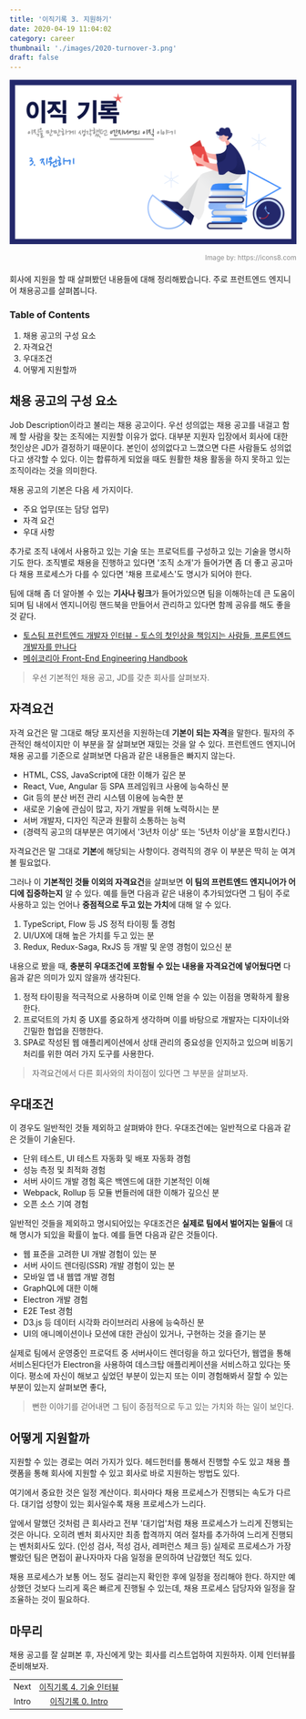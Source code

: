 ```yaml
---
title: '이직기록 3. 지원하기'
date: 2020-04-19 11:04:02
category: career
thumbnail: './images/2020-turnover-3.png'
draft: false
---
```


![2020-turnover-3](./images/2020-turnover-3.png)

<div style="opacity: 0.5" align="right">
    <sup>Image by: <a>https://icons8.com</a></sup>
</div>

회사에 지원을 할 때 살펴봤던 내용들에 대해 정리해봤습니다. 주로 프런트엔드 엔지니어 채용공고를 살펴봅니다.

### Table of Contents

1. 채용 공고의 구성 요소
2. 자격요건
3. 우대조건
4. 어떻게 지원할까

## 채용 공고의 구성 요소

Job Description이라고 불리는 채용 공고이다. 우선 성의없는 채용 공고를 내걸고 함께 할 사람을 찾는 조직에는 지원할 이유가 없다. 대부분 지원자 입장에서 회사에 대한 첫인상은 JD가 결정하기 때문이다. 본인이 성의없다고 느꼈으면 다른 사람들도 성의없다고 생각할 수 있다. 이는 합류하게 되었을 때도 원활한 채용 활동을 하지 못하고 있는 조직이라는 것을 의미한다.

채용 공고의 기본은 다음 세 가지이다.

- 주요 업무(또는 담당 업무)
- 자격 요건
- 우대 사항

추가로 조직 내에서 사용하고 있는 기술 또는 프로덕트를 구성하고 있는 기술을 명시하기도 한다. 조직별로 채용을 진행하고 있다면 '조직 소개'가 들어가면 좀 더 좋고 공고마다 채용 프로세스가 다를 수 있다면 '채용 프로세스'도 명시가 되어야 한다.

팀에 대해 좀 더 알아볼 수 있는 **기사나 링크**가 들어가있으면 팀을 이해하는데 큰 도움이 되며 팀 내에서 엔지니어링 핸드북을 만들어서 관리하고 있다면 함께 공유를 해도 좋을 것 같다.

- [토스팀 프런트엔드 개발자 인터뷰 - 토스의 첫인상을 책임지는 사람들, 프론트엔드 개발자를 만나다](https://blog.toss.im/2019/09/05/tossteam/people/toss-frontendchapter-interview/)
- [메쉬코리아 Front-End Engineering Handbook](https://github.com/meshkorea/front-end-engineering)

> 우선 기본적인 채용 공고, JD를 갖춘 회사를 살펴보자.

## 자격요건

자격 요건은 말 그대로 해당 포지션을 지원하는데 **기본이 되는 자격**을 말한다. 필자의 주관적인 해석이지만 이 부분을 잘 살펴보면 재밌는 것을 알 수 있다. 프런트엔드 엔지니어 채용 공고를 기준으로 살펴보면 다음과 같은 내용들은 빠지지 않는다.

- HTML, CSS, JavaScript에 대한 이해가 깊은 분
- React, Vue, Angular 등 SPA 프레임워크 사용에 능숙하신 분
- Git 등의 분산 버전 관리 시스템 이용에 능숙한 분
- 새로운 기술에 관심이 많고, 자기 개발을 위해 노력하시는 분
- 서버 개발자, 디자인 직군과 원활히 소통하는 능력
- (경력직 공고의 대부분은 여기에서 '3년차 이상' 또는 '5년차 이상'을 포함시킨다.)

자격요건은 말 그대로 **기본**에 해당되는 사항이다. 경력직의 경우 이 부분은 딱히 눈 여겨볼 필요없다.

그러나 이 **기본적인 것들 이외의 자격요건**을 살펴보면 **이 팀의 프런트엔드 엔지니어가 어디에 집중하는지** 알 수 있다. 예를 들면 다음과 같은 내용이 추가되었다면 그 팀이 주로 사용하고 있는 언어나 **중점적으로 두고 있는 가치**에 대해 알 수 있다.

1. TypeScript, Flow 등 JS 정적 타이핑 툴 경험
2. UI/UX에 대해 높은 가치를 두고 있는 분
3. Redux, Redux-Saga, RxJS 등 개발 및 운영 경험이 있으신 분

내용으로 봤을 때, **충분히 우대조건에 포함될 수 있는 내용을 자격요건에 넣어뒀다면** 다음과 같은 의미가 있지 않을까 생각된다.

1. 정적 타이핑을 적극적으로 사용하며 이로 인해 얻을 수 있는 이점을 명확하게 활용한다.
2. 프로덕트의 가치 중 UX를 중요하게 생각하며 이를 바탕으로 개발자는 디자이너와 긴밀한 협업을 진행한다.
3. SPA로 작성된 웹 애플리케이션에서 상태 관리의 중요성을 인지하고 있으며 비동기 처리를 위한 여러 가지 도구를 사용한다.

> 자격요건에서 다른 회사와의 차이점이 있다면 그 부분을 살펴보자.

## 우대조건

이 경우도 일반적인 것들 제외하고 살펴봐야 한다. 우대조건에는 일반적으로 다음과 같은 것들이 기술된다.

- 단위 테스트, UI 테스트 자동화 및 배포 자동화 경험
- 성능 측정 및 최적화 경험
- 서버 사이드 개발 경험 혹은 백엔드에 대한 기본적인 이해
- Webpack, Rollup 등 모듈 번들러에 대한 이해가 깊으신 분
- 오픈 소스 기여 경험

일반적인 것들을 제외하고 명시되어있는 우대조건은 **실제로 팀에서 벌어지는 일들**에 대해 명시가 되있을 확률이 높다. 예를 들면 다음과 같은 것들이다.

- 웹 표준을 고려한 UI 개발 경험이 있는 분
- 서버 사이드 렌더링(SSR) 개발 경험이 있는 분
- 모바일 앱 내 웹앱 개발 경험
- GraphQL에 대한 이해
- Electron 개발 경험
- E2E Test 경험
- D3.js 등 데이터 시각화 라이브러리 사용에 능숙하신 분
- UI의 애니메이션이나 모션에 대한 관심이 있거나, 구현하는 것을 즐기는 분

실제로 팀에서 운영중인 프로덕트 중 서버사이드 렌더링을 하고 있다던가, 웹앱을 통해 서비스된다던가 Electron을 사용하여 데스크탑 애플리케이션을 서비스하고 있다는 뜻이다. 평소에 자신이 해보고 싶었던 부분이 있는지 또는 이미 경험해봐서 잘할 수 있는 부분이 있는지 살펴보면 좋다,

> 뻔한 이야기를 걷어내면 그 팀이 중점적으로 두고 있는 가치와 하는 일이 보인다.

## 어떻게 지원할까

지원할 수 있는 경로는 여러 가지가 있다. 헤드헌터를 통해서 진행할 수도 있고 채용 플랫폼을 통해 회사에 지원할 수 있고 회사로 바로 지원하는 방법도 있다.

여기에서 중요한 것은 일정 계산이다. 회사마다 채용 프로세스가 진행되는 속도가 다르다. 대기업 성향이 있는 회사일수록 채용 프로세스가 느리다.

앞에서 말했던 것처럼 큰 회사라고 전부 '대기업'처럼 채용 프로세스가 느리게 진행되는 것은 아니다. 오히려 벤처 회사지만 최종 합격까지 여러 절차를 추가하여 느리게 진행되는 벤처회사도 있다. (인성 검사, 적성 검사, 레퍼런스 체크 등) 실제로 프로세스가 가장 빨랐던 팀은 면접이 끝나자마자 다음 일정을 문의하여 난감했던 적도 있다.

채용 프로세스가 보통 어느 정도 걸리는지 확인한 후에 일정을 정리해야 한다. 하지만 예상했던 것보다 느리게 혹은 빠르게 진행될 수 있는데, 채용 프로세스 담당자와 일정을 잘 조율하는 것이 필요하다.

## 마무리

채용 공고를 잘 살펴본 후, 자신에게 맞는 회사를 리스트업하여 지원하자. 이제 인터뷰를 준비해보자.

|       |                                                                    |
| :---: | :----------------------------------------------------------------: |
| Next  | [이직기록 4. 기술 인터뷰](https://jbee.io/career/2020-turnover-4/) |
| Intro |    [이직기록 0. Intro](https://jbee.io/career/2020-turnover-0/)    |
